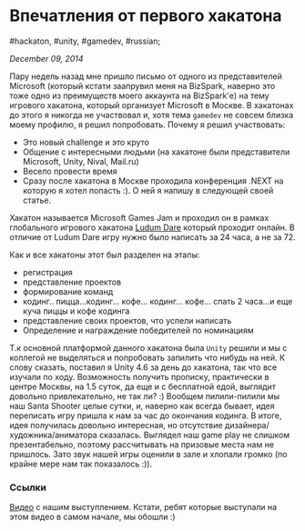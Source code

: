 # Впечатления от первого хакатона

#hackaton, #unity, #gamedev, #russian;

_December 09, 2014_

Пару недель назад мне пришло письмо от одного из представителей Microsoft (который кстати заапрувил меня на BizSpark, наверно это тоже одно из преимуществ моего аккаунта на BizSpark'е) на тему игрового хакатона, который организует Microsoft в Москве. В хакатонах до этого я никогда не участвовал и, хотя тема ```gamedev``` не совсем близка моему профилю, я решил попробовать. 
Почему я решил участвовать:

* Это новый challenge и это круто
* Общение с интересными людьми (на хакатоне были представители Microsoft, Unity, Nival, Mail.ru)
* Весело провести время
* Сразу после хакатона в Москве проходила конференция .NEXT на которую я хотел попасть :). О ней я напишу в следующей своей статье.

Хакатон называется Microsoft Games Jam и проходил он в рамках глобального игрового хакатона [Ludum Dare](http://ludumdare.com/) который проходит онлайн. В отличие от Ludum Dare игру нужно было написать за 24 часа, а не за 72.

Как и все хакатоны этот был разделен на этапы: 

* регистрация
* представление проектов
* формирование команд
* кодинг.. пицца...кодинг... кофе... кодинг... кофе... спать 2 часа...и еще куча пиццы и кофе кодинга 
* представление своих проектов, что успели написать
* Определение и награждение победителей по номинациям
    
Т.к основной платформой данного хакатона была ```Unity``` решили и мы с коллегой не выделяться и попробовать запилить что нибудь на ней. К слову сказать, поставил я Unity 4.6 за день до хакатона, так что все изучали по ходу. Возможность получить прописку, практически в центре Москвы, на 1.5 суток, да еще и с бесплатной едой, выглядит довольно привлекательно, не так ли? :) Вообщем пилили-пилили мы наш Santa Shooter целые сутки, и, наверно как всегда бывает, идея переписать игру пришла к нам за час до окончания кодинга. В итоге, идея получилась довольно интересная, но отсутствие дизайнера/художника/аниматора сказалась. Выглядел наш game play не слишком презентабельно, поэтому рассчитывать на призовые места нам не пришлось. Зато звук нашей игры оценили в зале и хлопали громко (по крайне мере нам так показалось :)). 

### Ссылки
[Видео](http://www.youtube.com/watch?v=0L7VA9Jmix4#t=833) с нашим выступлением. Кстати, ребят которые выступали на этом видео в самом начале, мы обошли :)
